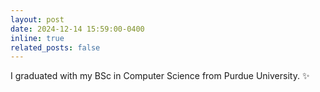 ```yaml
---
layout: post
date: 2024-12-14 15:59:00-0400
inline: true
related_posts: false
---
```


I graduated with my BSc in Computer Science from Purdue University. :sparkles:

